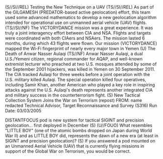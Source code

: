 (S//SI//REL) Testing the New Technique on a UAV
(TS//SI//REL) As part of the GILGAMESH (PREDATOR-based active geolocation) effort, this team used some advanced mathematics to develop a new geolocation algorithm intended for operational use on unmanned aerial vehicle (UAV) flights.
(TS//SI//NF) The VICTORYDANCE mission was a great experience. It was truly a joint interagency effort between CIA and NSA. Flights and targets were coordinated with both CIAers and NSAers. The mission lasted 6 months, during which 43 flights were flown.
Our mission (VICTORYDANCE) mapped the Wi-Fi fingerprint of nearly every major town in Yemen
(U) The Death of Anwar Nasser Aulaqi
(TS//NF) Anwar Nasser Aulaqi, a dual U.S./Yemeni citizen, regional commander for AQAP, and well-known extremist lecturer who preached at two U.S. mosques attended by some of the September 2001 hijackers, was killed in Yemen on 30 September 2011. The CIA tracked Aulaqi for three weeks before a joint operation with the U.S. military killed Aulaqi. The special operation killed four operatives, including Samir Khan, another American who played a key role in inspiring attacks against the U.S. Aulaqi's death represents another integrated CIA and military success in the counterterrorism fight.
(S) New Tactical Collection System Joins the War on Terrorism (repost) FROM: name redacted
Technical Advisor, Target Reconnaissance and Survey (S316)
Run Date: 03/03/2005

DISTANTFOCUS pod is new system for tactical SIGINT and precision geolocation... first deployed in December (S)
(U//FOUO) What resembles "LITTLE BOY" (one of the atomic bombs dropped on Japan during World War II) and as LITTLE BOY did, represents the dawn of a new era (at least in SIGINT and precision geolocation)?
(S) If you answered a pod mounted on an Unmanned Aerial Vehicle (UAV) that is currently flying missions in support of the Global War on Terrorism, you would be correct.
